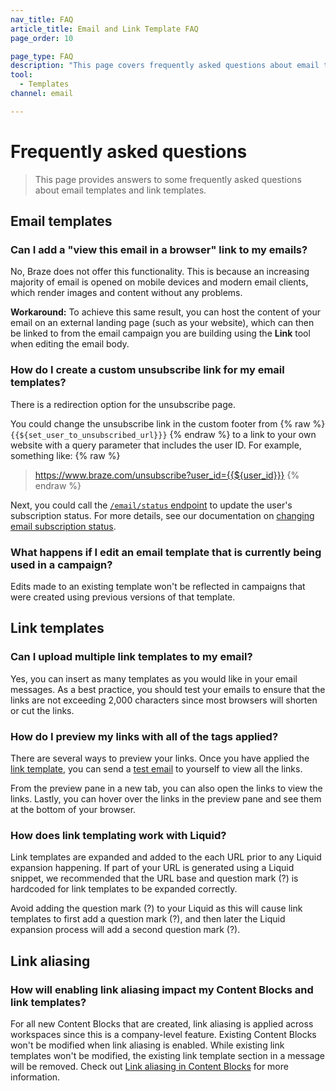 ```yaml
---
nav_title: FAQ
article_title: Email and Link Template FAQ
page_order: 10

page_type: FAQ
description: "This page covers frequently asked questions about email templates and link templates."
tool:
  - Templates
channel: email

---
```


# Frequently asked questions

> This page provides answers to some frequently asked questions about email templates and link templates.

## Email templates

### Can I add a "view this email in a browser" link to my emails?

No, Braze does not offer this functionality. This is because an increasing majority of email is opened on mobile devices and modern email clients, which render images and content without any problems.

**Workaround:** To achieve this same result, you can host the content of your email on an external landing page (such as your website), which can then be linked to from the email campaign you are building using the **Link** tool when editing the email body.

### How do I create a custom unsubscribe link for my email templates?

There is a redirection option for the unsubscribe page.

You could change the unsubscribe link in the custom footer from {% raw %} `{{${set_user_to_unsubscribed_url}}}` {% endraw %} to a link to your own website with a query parameter that includes the user ID. For example, something like: 
{% raw %} 
> https://www.braze.com/unsubscribe?user_id={{${user_id}}}
{% endraw %}

Next, you could call the [`/email/status` endpoint]({{site.baseurl}}/api/endpoints/email/post_email_subscription_status/) to update the user's subscription status. For more details, see our documentation on [changing email subscription status]({{site.baseurl}}/user_guide/message_building_by_channel/email/managing_user_subscriptions/#changing-email-subscriptions).

### What happens if I edit an email template that is currently being used in a campaign?

Edits made to an existing template won't be reflected in campaigns that were created using previous versions of that template.

## Link templates

### Can I upload multiple link templates to my email?

Yes, you can insert as many templates as you would like in your email messages. As a best practice, you should test your emails to ensure that the links are not exceeding 2,000 characters since most browsers will shorten or cut the links.

### How do I preview my links with all of the tags applied?

There are several ways to preview your links. Once you have applied the [link template]({{site.baseurl}}/user_guide/message_building_by_channel/email/templates/link_template/), you can send a [test email]({{site.baseurl}}/developer_guide/platform_wide/sending_test_messages/) to yourself to view all the links. 

From the preview pane in a new tab, you can also open the links to view the links. Lastly, you can hover over the links in the preview pane and see them at the bottom of your browser.

### How does link templating work with Liquid?

Link templates are expanded and added to the each URL prior to any Liquid expansion happening. If part of your URL is generated using a Liquid snippet, we recommended that the URL base and question mark (?) is hardcoded for link templates to be expanded correctly. 

Avoid adding the question mark (?) to your Liquid as this will cause link templates to first add a question mark (?), and then later the Liquid expansion process will add a second question mark (?).

## Link aliasing

### How will enabling link aliasing impact my Content Blocks and link templates?

For all new Content Blocks that are created, link aliasing is applied across workspaces since this is a company-level feature. Existing Content Blocks won't be modified when link aliasing is enabled. While existing link templates won't be modified, the existing link template section in a message will be removed. Check out [Link aliasing in Content Blocks]({{site.baseurl}}/user_guide/message_building_by_channel/email/templates/link_aliasing/#link-aliasing-in-content-blocks) for more information.

